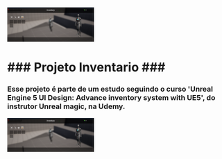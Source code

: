 <body>
<h1></h1>
<h2></h2>
<h3></h3>
<p></p>
<img src="ProjectImages\ReadmeFirstImage.png" alt="" width="200" >


<h1>### Projeto Inventario ###</h1>
<h3>Esse projeto é parte de um estudo seguindo o curso 'Unreal Engine 5 UI Design: Advance inventory system with UE5', do instrutor Unreal magic, na Udemy.</h3>

<p></p>

<img src="ProjectImages\ReadmeFirstImage.png" alt="" width="200" >






</body>